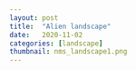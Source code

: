 ```yaml
---
layout: post
title:  "Alien landscape"
date:   2020-11-02
categories: [landscape]
thumbnail: nms_landscape1.png
---
```


<img src="{{ '/img/nms_landscape1.png' | relative_url }}" alt="">


